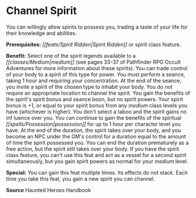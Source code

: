 ﻿---
cssclass: [feats]

---
# Channel Spirit

You can willingly allow spirits to possess you, trading a taste of your life for their knowledge and abilities.

**Prerequisites:** _[[feats/Spirit Ridden|Spirit Ridden]]_ or spirit class feature.

**Benefit:** Select one of the spirit legends available to a _[[classes/Medium|medium]]_ (see pages 33-37 of Pathfinder RPG Occult Adventures for more information about these spirits). You can trade control of your body to a spirit of this type for power. You must perform a seance, taking 1 hour and requiring your concentration. At the end of the seance, you invite a spirit of the chosen type to inhabit your body. You do not require an appropriate location to channel the spirit. You gain the benefits of the spirit's spirit bonus and seance boon, but no spirit powers. Your spirit bonus is +1, or equal to your spirit bonus from any _medium_ class levels you have (whichever is higher). You don't select a taboo and the spirit gains no inf luence over you. You can continue to gain the benefits of the spiritual _[[spells/Possession|possession]]_ for up to 1 hour per character level you have. At the end of the duration, the spirit takes over your body, and you become an NPC under the GM's control for a duration equal to the amount of time the spirit possessed you. You can end the duration prematurely as a free action, but the spirit still takes over your body. If you have the spirit class feature, you can't use this feat and act as a vessel for a second spirit simultaneously, but you gain spirit powers as normal for your _medium_ level.

**Special:** You can gain this feat multiple times. Its effects do not stack. Each time you take this feat, you gain a new spirit you can channel.

**Source** Haunted Heroes Handbook